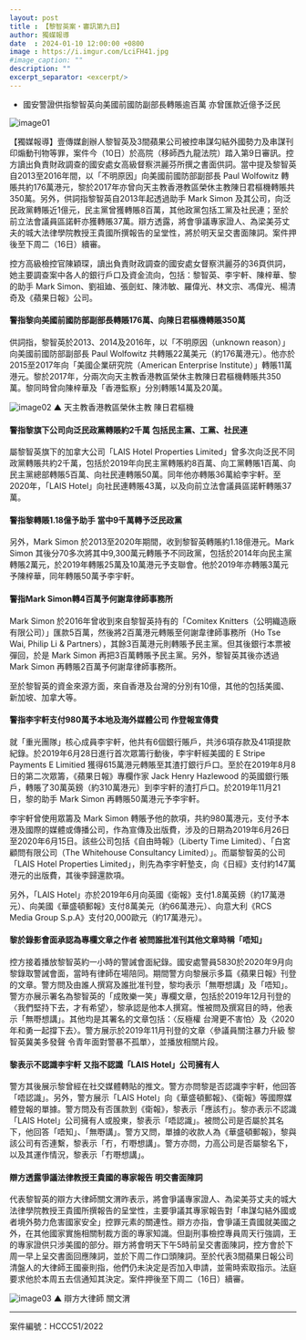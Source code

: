 ```yaml
---
layout: post
title : 【黎智英案・審訊第九日】
author: 獨媒報導
date  : 2024-01-10 12:00:00 +0800
image : https://i.imgur.com/LciFH41.jpg
#image_caption: ""
description: ""
excerpt_separator: <excerpt/>
---
```


- 國安警證供指黎智英向美國前國防副部長轉賬逾百萬 亦曾匯款近億予泛民

<excerpt/>

![image01](https://i.imgur.com/XcrkRdi.png)

【獨媒報導】壹傳媒創辦人黎智英及3間蘋果公司被控串謀勾結外國勢力及串謀刊印煽動刊物等罪，案件今（10日）於高院（移師西九龍法院）踏入第9日審訊。控方讀出負責財政調查的國安處女高級督察洪麗芬所撰之書面供詞。當中提及黎智英自2013至2016年間，以「不明原因」向美國前國防部副部長 Paul Wolfowitz 轉賬共約176萬港元，黎於2017年亦曾向天主教香港教區榮休主教陳日君樞機轉賬共350萬。另外，供詞指黎智英自2013年起透過助手 Mark Simon 及其公司，向泛民政黨轉賬近1億元，民主黨曾獲轉賬8百萬，其他政黨包括工黨及社民連；至於前立法會議員區諾軒亦獲轉賬37萬。辯方透露，將會爭議專家證人、為梁美芬丈夫的城大法律學院教授王貴國所撰報告的呈堂性，將於明天呈交書面陳詞。案件押後至下周二（16日）續審。

控方高級檢控官陳穎琛，讀出負責財政調查的國安處女督察洪麗芬的36頁供詞，她主要調查案中各人的銀行戶口及資金流向，包括：黎智英、李宇軒、陳梓華、黎的助手 Mark Simon、劉祖廸、張劍虹、陳沛敏、羅偉光、林文宗、馮偉光、楊清奇及《蘋果日報》公司。

#### 警指黎向美國前國防部副部長轉賬176萬、向陳日君樞機轉賬350萬

供詞指，黎智英於2013、2014及2016年，以「不明原因（unknown reason）」向美國前國防部副部長 Paul Wolfowitz 共轉賬22萬美元（約176萬港元）。他亦於2015至2017年向「美國企業研究院（American Enterprise Institute）」轉賬11萬港元。黎於2017年，分兩次向天主教香港教區榮休主教陳日君樞機轉賬共350萬。黎同時曾向陳梓華及「香港監察」分別轉賬14萬及20萬。

![image02](https://i.imgur.com/yoRfdIn.png)
▲ 天主教香港教區榮休主教 陳日君樞機

#### 警指黎旗下公司向泛民政黨轉賬約2千萬 包括民主黨、工黨、社民連

屬黎智英旗下的加拿大公司「LAIS Hotel Properties Limited」曾多次向泛民不同政黨轉賬共約2千萬，包括於2019年向民主黨轉賬約8百萬、向工黨轉賬1百萬、向民主黨總部轉賬5百萬、向社民連轉賬50萬。同年他亦轉賬36萬給李宇軒。至2020年，「LAIS Hotel」向社民連轉賬43萬，以及向前立法會議員區諾軒轉賬37萬。

#### 警指黎轉賬1.18億予助手 當中9千萬轉予泛民政黨

另外，Mark Simon 於2013至2020年期間，收到黎智英轉賬約1.18億港元。Mark Simon 其後分70多次將其中9,300萬元轉賬予不同政黨，包括於2014年向民主黨轉賬2萬元，於2019年轉賬25萬及10萬港元予支聯會。他於2019年亦轉賬3萬元予陳梓華，同年轉賬50萬予李宇軒。

#### 警指Mark Simon轉4百萬予何謝韋律師事務所

Mark Simon 於2016年曾收到來自黎智英持有的「Comitex Knitters（公明織造廠有限公司）」匯款5百萬，然後將2百萬港元轉賬至何謝韋律師事務所（Ho Tse Wai, Philip Li & Partners），其餘3百萬港元則轉賬予民主黨。但其後銀行本票被彈回，於是 Mark Simon 再把3百萬轉賬予民主黨。另外，黎智英其後亦透過 Mark Simon 再轉賬2百萬予何謝韋律師事務所。

至於黎智英的資金來源方面，來自香港及台灣的分別有10億，其他的包括美國、新加坡、加拿大等。

#### 警指李宇軒支付980萬予本地及海外媒體公司 作登報宣傳費

就「重光團隊」核心成員李宇軒，他共有6個銀行賬戶，共涉6項存款及41項提款紀錄。於2019年6月28日進行首次眾籌行動後，李宇軒經美國的 E Stripe Payments E Limitied 獲得615萬港元轉賬至其渣打銀行戶口。至於在2019年8月8日的第二次眾籌，《蘋果日報》專欄作家 Jack Henry Hazlewood 的英國銀行賬戶，轉賬了30萬英鎊（約310萬港元）到李宇軒的渣打戶口。於2019年11月21日，黎的助手 Mark Simon 再轉賬50萬港元予李宇軒。

李宇軒曾使用眾籌及 Mark Simon 轉賬予他的款項，共約980萬港元，支付予本港及國際的媒體或傳播公司，作為宣傳及出版費，涉及的日期為2019年6月26日至2020年6月15日。該些公司包括《自由時報》（Liberty Time Limited）、「白宮顧問有限公司（The Whitehouse Consultancy Limited）」。而屬黎智英的公司「LAIS Hotel Properties Limited」，則先為李宇軒墊支，向《日經》支付約147萬港元的出版費，其後李歸還款項。

另外，「LAIS Hotel」亦於2019年6月向英國《衛報》支付1.8萬英鎊（約17萬港元）、向美國《華盛頓郵報》支付8萬美元（約66萬港元）、向意大利《RCS Media Group S.p.A》支付20,000歐元（約17萬港元）。

#### 黎於錄影會面承認為專欄文章之作者 被問誰批准刊其他文章時稱「唔知」

控方接着播放黎智英約一小時的警誡會面紀錄。國安處警員5830於2020年9月向黎錄取警誡會面，當時有律師在場陪同。期間警方向黎展示多篇《蘋果日報》刊登的文章。警方問及由誰人撰寫及誰批准刊登，黎均表示「無嘢想講」及「唔知」。警方亦展示署名為黎智英的「成敗樂一笑」專欄文章，包括於2019年12月刊登的〈我們堅持下去，才有希望〉，黎承認是他本人撰寫。惟被問及撰寫目的時，他表示「無嘢想講」。其他均是其署名的文章包括：〈反極權 台灣更不害怕〉及〈2020年和勇一起撐下去〉。警方展示於2019年11月刊登的文章〈參議員關注暴力升級 黎智英冀美多發聲 令青年面對警暴不孤單〉，並播放相關片段。

#### 黎表示不認識李宇軒 又指不認識「LAIS Hotel」公司擁有人

警方其後展示黎曾經在社交媒體轉貼的推文。警方亦問黎是否認識李宇軒，他回答「唔認識」。另外，警方展示「LAIS Hotel」向《華盛頓郵報》、《衛報》等國際媒體登報的單據。警方問及有否匯款到《衛報》，黎表示「應該冇」。黎亦表示不認識「LAIS Hotel」公司擁有人或股東，黎表示「唔認識」。被問公司是否屬於其名下，他回答「唔知」、「無嘢講」。警方又問，單據的收款人為《華盛頓郵報》，黎與該公司有否連繫，黎表示「冇，冇嘢想講」。警方亦問，力高公司是否屬黎名下，以及其運作情況，黎表示「冇嘢想講」。

#### 辯方透露爭議法律教授王貴國的專家報告 明交書面陳詞

代表黎智英的辯方大律師關文渭昨表示，將會爭議專家證人、為梁美芬丈夫的城大法律學院教授王貴國所撰報告的呈堂性，主要爭議其專家報告對「串謀勾結外國或者境外勢力危害國家安全」控罪元素的關連性。辯方亦指，會爭議王貴國就美國之外，在其他國家實施相關制裁方面的專家知識。但副刑事檢控專員周天行強調，王的專家證供只涉美國的部分。辯方將會明天下午5時前呈交書面陳詞，控方會於下周一早上呈交書面回應陳詞，並於下周二作口頭陳詞。至於代表3間蘋果日報公司清盤人的大律師王國豪則指，他們仍未決定是否加入申請，並需時索取指示。法庭要求他於本周五去信通知其決定。案件押後至下周二（16日）續審。

![image03](https://i.imgur.com/pyqujCJ.png)
▲ 辯方大律師 關文渭

---

案件編號：HCCC51/2022
